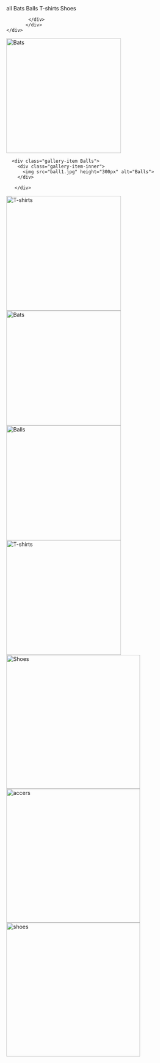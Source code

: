 <!DOCTYPE html>
<html lang="en">
<head>
    <meta charset="UTF-8">
    <meta name="viewport" content="width=device-width, initial-scale=1.0">
    <title>Image Gallery</title>
    <link rel="stylesheet" href="iproject.css">
    
</head>
<body>
    
<section class="mygallry">
    <div class="container">
        <div class="row">
            <div class="gallery-filter">
              <span class="filter-item active" data-filter="all">all</span>
              <span class="filter-item" data-filter="watch">Bats</span>
              <span class="filter-item" data-filter="headphone">Balls</span>
              <span class="filter-item" data-filter="camera">T-shirts</span>
              <span class="filter-item" data-filter="phone">Shoes</span>
               
            </div>
           </div>
    </div>
<div class="row">
<!--1st gallery item start -->
    <div class="gallery-item Bats">
        <div class="gallery-item-inner">
           <img src="cricket bat.jpg" height="300px" alt="Bats">
        </div>
      </div>

<!--2nd gallery item start -->
      <div class="gallery-item Balls">
        <div class="gallery-item-inner">
          <img src="ball1.jpg" height="300px" alt="Balls">
        </div>

       </div>
       
<!--3rd gallery item start -->
 <div class="gallery-item T-shirts">
    <div class="gallery-item-inner">
      <img src="tshirt1.jpg" height="300px" alt="T-shirts">
    </div>
   </div>
  
  
  <!--4th gallery item start -->
   <div class="gallery-item Bats">
    <div class="gallery-item-inner">
      <img src="bat2.jpg" height="300px" alt="Bats">
    </div>
   </div>
  
  
  <!--5th gallery item start -->
   <div class="gallery-item Balls">
     <div class="gallery-item-inner">
       <img src="ball2.jpg" height="300px" alt="Balls">
     </div>
   </div>
  
  
   <!--6th gallery item end -->
   <div class="gallery-item T-shirts">
     <div class="gallery-item-inner">
       <img src="tshirt3.jpg" height="300px" alt="T-shirts">
     </div>
   </div>
  
  
  <!--7th gallery item end -->
   <div class="gallery-item Shoes">
     <div class="gallery-item-inner">
       <img src="shoes3.avif" height="350px" alt="Shoes">
     </div>
   </div>
  
  
  <!--8th gallery item end -->
   <div class="gallery-item tshirt">
    <div class="gallery-item-inner">
      <img src="accers1.jpg" height="350px" alt="accers">
    </div>
   </div>
  
  
   <!--9th gallery item start -->
   <div class="gallery-item shoes">
     <div class="gallery-item-inner">
       <img src="shoes2.avif" height="350px" alt="shoes">
     </div>
   </div>
</div>
</section>

<script type="text/javascript">
const filterContainer =
 document.querySelector(".gallery-filter");
const galleryItems = 
document.querySelectorAll(".gallery-item");

filterContainer.addEventListener("click", (event) =>{
    if(event.target.classList.contains("filter-item")){
 
      // deactivate existing active 'filter-item'
     filterContainer.querySelector(".active").classList.remove("active");
 
      // activate new 'filter-item'
     event.target.classList.add("active");
 
     const filterValue = event.target.getAttribute("data-filter");
 
     galleryItems.forEach((item) =>{
 
        if(item.classList.contains(filterValue) || filterValue === 'all'){
         item.classList.remove("hide");
          item.classList.add("show");
        }
 
        else{
         item.classList.remove("show");
         item.classList.add("hide");
        }
 
      });
    }
  });
</script>
</body>
</html>
